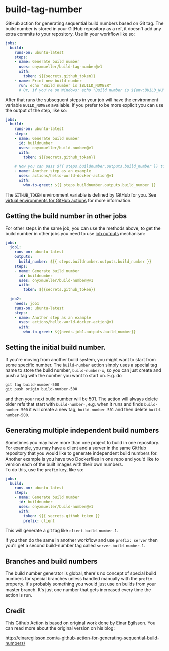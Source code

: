 # build-tag-number
GitHub action for generating sequential build numbers based on Git tag. The build number is stored in your GitHub repository as a ref, it doesn't add any extra commits to your repository. Use in your workflow like so:

```yaml
jobs:
  build:
    runs-on: ubuntu-latest
    steps:
    - name: Generate build number
      uses: onyxmueller/build-tag-number@v1
      with:
        token: ${{secrets.github_token}}        
    - name: Print new build number
      run: echo "Build number is $BUILD_NUMBER"
      # Or, if you're on Windows: echo "Build number is ${env:BUILD_NUMBER}"
```

After that runs the subsequent steps in your job will have the environment variable `BUILD_NUMBER` available. If you prefer to be more explicit you can use the output of the step, like so:

```yaml
jobs:
  build:
    runs-on: ubuntu-latest
    steps:
    - name: Generate build number
      id: buildnumber
      uses: onyxmueller/build-number@v1
      with:
        token: ${{secrets.github_token}}        
    
    # Now you can pass ${{ steps.buildnumber.outputs.build_number }} to the next steps.
    - name: Another step as an example
      uses: actions/hello-world-docker-action@v1
      with:
        who-to-greet: ${{ steps.buildnumber.outputs.build_number }}
```
The `GITHUB_TOKEN` environment variable is defined by GitHub for you. See [virtual environments for GitHub actions](https://help.github.com/en/articles/virtual-environments-for-github-actions#github_token-secret) for more information.

## Getting the build number in other jobs

For other steps in the same job, you can use the methods above,
to get the build number in other jobs you need to use [job outputs](https://help.github.com/en/actions/reference/workflow-syntax-for-github-actions#jobsjobs_idoutputs) mechanism:

```yaml
jobs:
  job1:
    runs-on: ubuntu-latest
    outputs:
      build_number: ${{ steps.buildnumber.outputs.build_number }}
    steps:
    - name: Generate build number
      id: buildnumber
      uses: onyxmueller/build-number@v1
      with:
        token: ${{secrets.github_token}}
          
  job2:
    needs: job1
    runs-on: ubuntu-latest
    steps:
    - name: Another step as an example
      uses: actions/hello-world-docker-action@v1
      with:
        who-to-greet: ${{needs.job1.outputs.build_number}}
```

## Setting the initial build number.

If you're moving from another build system, you might want to start from some specific number. The `build-number` action simply uses a special tag name to store the build number, `build-number-x`, so you can just create and push a tag with the number you want to start on. E.g. do

```
git tag build-number-500
git push origin build-number-500
```

and then your next build number will be 501. The action will always delete older refs that start with `build-number-`, e.g. when it runs and finds `build-number-500` it will create a new tag, `build-number-501` and then delete `build-number-500`.

## Generating multiple independent build numbers

Sometimes you may have more than one project to build in one repository. For example, you may have a client and a server in the same GitHub repository that you would like to generate independent build numbers for. Another example is you have two Dockerfiles in one repo and you'd like to version each of the built images with their own numbers.  
To do this, use the `prefix` key, like so:

```yaml
jobs:
  build:
    runs-on: ubuntu-latest
    steps:
    - name: Generate build number
      id: buildnumber
      uses: onyxmueller/build-number@v1
      with:
        token: ${{ secrets.github_token }}
        prefix: client
```

This will generate a git tag like `client-build-number-1`.

If you then do the same in another workflow and use `prefix: server` then you'll get a second build-number tag called `server-build-number-1`.

## Branches and build numbers

The build number generator is global, there's no concept of special build numbers for special branches unless handled manually with the `prefix` property. It's probably something you would just use on builds from your master branch. It's just one number that gets increased every time the action is run.

## Credit

This Github Action is based on original work done by Einar Egilsson. You can read more about the original version on his blog:

 http://einaregilsson.com/a-github-action-for-generating-sequential-build-numbers/
